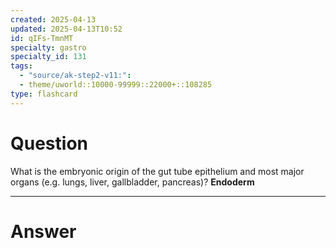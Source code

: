 ```yaml
---
created: 2025-04-13
updated: 2025-04-13T10:52
id: qIFs-TmnMT
specialty: gastro
specialty_id: 131
tags:
  - "source/ak-step2-v11:": 
  - theme/uworld::10000-99999::22000+::108285
type: flashcard
---
```


# Question
What is the embryonic origin of the gut tube epithelium and most major organs (e.g. lungs, liver, gallbladder, pancreas)?    **Endoderm**

---

# Answer
